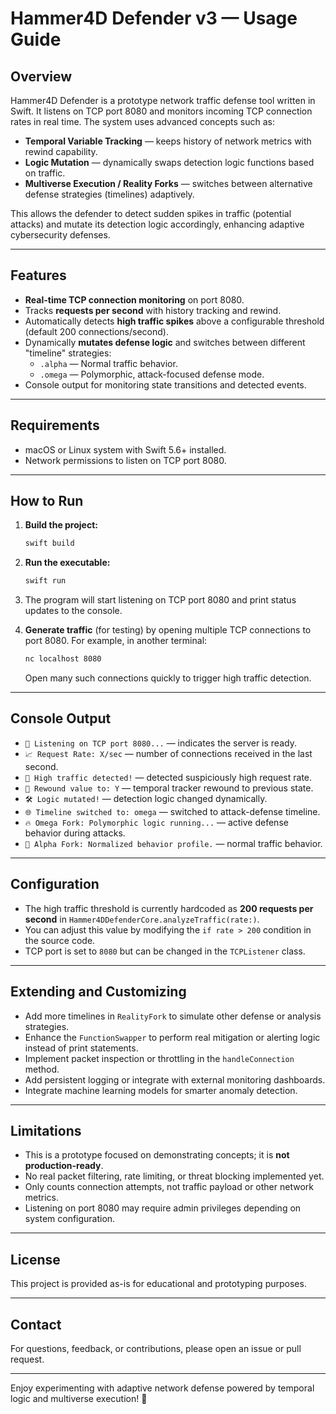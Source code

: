 
# Hammer4D Defender v3 — Usage Guide

## Overview

Hammer4D Defender is a prototype network traffic defense tool written in Swift. It listens on TCP port 8080 and monitors incoming TCP connection rates in real time. The system uses advanced concepts such as:

- **Temporal Variable Tracking** — keeps history of network metrics with rewind capability.
- **Logic Mutation** — dynamically swaps detection logic functions based on traffic.
- **Multiverse Execution / Reality Forks** — switches between alternative defense strategies (timelines) adaptively.

This allows the defender to detect sudden spikes in traffic (potential attacks) and mutate its detection logic accordingly, enhancing adaptive cybersecurity defenses.

---

## Features

- **Real-time TCP connection monitoring** on port 8080.
- Tracks **requests per second** with history tracking and rewind.
- Automatically detects **high traffic spikes** above a configurable threshold (default 200 connections/second).
- Dynamically **mutates defense logic** and switches between different "timeline" strategies:
  - `.alpha` — Normal traffic behavior.
  - `.omega` — Polymorphic, attack-focused defense mode.
- Console output for monitoring state transitions and detected events.

---

## Requirements

- macOS or Linux system with Swift 5.6+ installed.
- Network permissions to listen on TCP port 8080.

---

## How to Run

1. **Build the project:**

   ```bash
   swift build
   ```

2. **Run the executable:**

   ```bash
   swift run
   ```

3. The program will start listening on TCP port 8080 and print status updates to the console.

4. **Generate traffic** (for testing) by opening multiple TCP connections to port 8080. For example, in another terminal:

   ```bash
   nc localhost 8080
   ```

   Open many such connections quickly to trigger high traffic detection.

---

## Console Output

- `📡 Listening on TCP port 8080...` — indicates the server is ready.
- `📈 Request Rate: X/sec` — number of connections received in the last second.
- `🚨 High traffic detected!` — detected suspiciously high request rate.
- `🔄 Rewound value to: Y` — temporal tracker rewound to previous state.
- `🛠️ Logic mutated!` — detection logic changed dynamically.
- `🌐 Timeline switched to: omega` — switched to attack-defense timeline.
- `🔥 Omega Fork: Polymorphic logic running...` — active defense behavior during attacks.
- `🌱 Alpha Fork: Normalized behavior profile.` — normal traffic behavior.

---

## Configuration

- The high traffic threshold is currently hardcoded as **200 requests per second** in `Hammer4DDefenderCore.analyzeTraffic(rate:)`.
- You can adjust this value by modifying the `if rate > 200` condition in the source code.
- TCP port is set to `8080` but can be changed in the `TCPListener` class.

---

## Extending and Customizing

- Add more timelines in `RealityFork` to simulate other defense or analysis strategies.
- Enhance the `FunctionSwapper` to perform real mitigation or alerting logic instead of print statements.
- Implement packet inspection or throttling in the `handleConnection` method.
- Add persistent logging or integrate with external monitoring dashboards.
- Integrate machine learning models for smarter anomaly detection.

---

## Limitations

- This is a prototype focused on demonstrating concepts; it is **not production-ready**.
- No real packet filtering, rate limiting, or threat blocking implemented yet.
- Only counts connection attempts, not traffic payload or other network metrics.
- Listening on port 8080 may require admin privileges depending on system configuration.

---

## License

This project is provided as-is for educational and prototyping purposes.

---

## Contact

For questions, feedback, or contributions, please open an issue or pull request.

---

Enjoy experimenting with adaptive network defense powered by temporal logic and multiverse execution! 🚀
